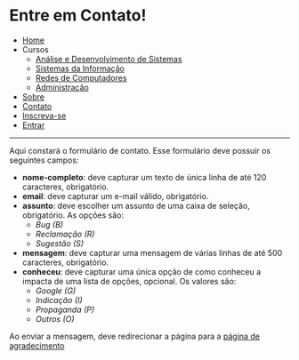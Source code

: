 # Entre em Contato!

- [Home](index.md)
 - Cursos
    - [Análise e Desenvolvimento de Sistemas](cursos/ads.md)
    - [Sistemas da Informação](cursos/si.md)
    - [Redes de Computadores](cursos/rc.md)
    - [Administração](cursos/adm.md)
 - [Sobre](sobre.md)
 - [Contato](contato.md)
 - [Inscreva-se](inscrever.md)
 - [Entrar](entrar.md)

---

Aqui constará o formulário de contato. Esse formulário deve possuir os seguintes campos:

 - **nome-completo**: deve capturar um texto de única linha de até 120 caracteres, obrigatório.
 - **email**: deve capturar um e-mail válido, obrigatório.
 - **assunto**: deve escolher um assunto de uma caixa de seleção, obrigatório. As opções são:
    - *Bug (B)*
    - *Reclamação (R)*
    - *Sugestão (S)*
 - **mensagem**: deve capturar uma mensagem de várias linhas de até 500 caracteres, obrigatório.
 - **conheceu**: deve capturar uma única opção de como conheceu a impacta de uma lista de opções, opcional. Os valores são:
    - *Google (G)*
    - *Indicação (I)*
    - *Propaganda (P)*
    - *Outros (O)*

Ao enviar a mensagem, deve redirecionar a página para a [página de agradecimento](agradecimento.md)
